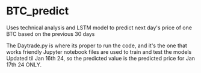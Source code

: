 # BTC_predict
Uses technical analysis and LSTM model to predict next day's price of one BTC based on the previous 30 days


The Daytrade.py is where its proper to run the code, and it's the one that works friendly
Jupyter notebook files are used to train and test the models 
Updated til Jan 16th 24, so the predicted value is the predicted price for Jan 17th 24 ONLY.

